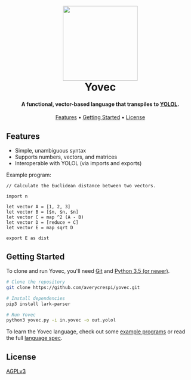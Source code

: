 <h1 align="center">
    <br>
    <img src="https://raw.githubusercontent.com/averycrespi/yovec/master/images/logo_full.png" width="200"</img>
    <br>
    Yovec
    <br>
</h1>

<h4 align="center">A functional, vector-based language that transpiles to <a href="https://wiki.starbasegame.com/index.php/YOLOL">YOLOL</a>.</h4>

<p align="center">
    <a href="#features">Features</a> •
    <a href="#getting-started">Getting Started</a> •
	<a href="#license">License</a>
</p>

## Features

- Simple, unambiguous syntax
- Supports numbers, vectors, and matrices
- Interoperable with YOLOL (via imports and exports)

Example program:

```
// Calculate the Euclidean distance between two vectors.

import n

let vector A = [1, 2, 3]
let vector B = [$n, $n, $n]
let vector C = map ^2 (A - B)
let vector D = [reduce + C]
let vector E = map sqrt D

export E as dist
```

## Getting Started

To clone and run Yovec, you'll need [Git](https://git-scm.com/) and [Python 3.5 (or newer)](https://www.python.org/).

```bash
# Clone the repository
git clone https://github.com/averycrespi/yovec.git

# Install dependencies
pip3 install lark-parser

# Run Yovec
python3 yovec.py -i in.yovec -o out.yolol
```

To learn the Yovec language, check out some [example programs](programs/) or read the full [language spec](docs/spec.md).

## License

[AGPLv3](https://choosealicense.com/licenses/agpl-3.0/)
